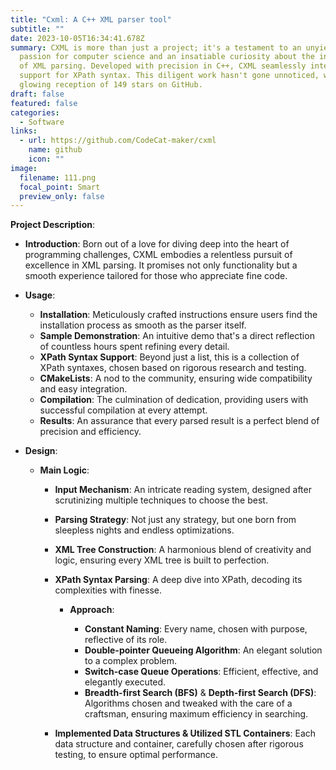 ```yaml
---
title: "Cxml: A C++ XML parser tool"
subtitle: ""
date: 2023-10-05T16:34:41.678Z
summary: CXML is more than just a project; it's a testament to an unyielding
  passion for computer science and an insatiable curiosity about the intricacies
  of XML parsing. Developed with precision in C++, CXML seamlessly integrates
  support for XPath syntax. This diligent work hasn't gone unnoticed, with a
  glowing reception of 149 stars on GitHub.
draft: false
featured: false
categories:
  - Software
links:
  - url: https://github.com/CodeCat-maker/cxml
    name: github
    icon: ""
image:
  filename: 111.png
  focal_point: Smart
  preview_only: false
---
```


**Project Description**:

- **Introduction**: Born out of a love for diving deep into the heart of programming challenges, CXML embodies a relentless pursuit of excellence in XML parsing. It promises not only functionality but a smooth experience tailored for those who appreciate fine code.
- **Usage**:

  - **Installation**: Meticulously crafted instructions ensure users find the installation process as smooth as the parser itself.
  - **Sample Demonstration**: An intuitive demo that's a direct reflection of countless hours spent refining every detail.
  - **XPath Syntax Support**: Beyond just a list, this is a collection of XPath syntaxes, chosen based on rigorous research and testing.
  - **CMakeLists**: A nod to the community, ensuring wide compatibility and easy integration.
  - **Compilation**: The culmination of dedication, providing users with successful compilation at every attempt.
  - **Results**: An assurance that every parsed result is a perfect blend of precision and efficiency.

- **Design**:

  - **Main Logic**:

    - **Input Mechanism**: An intricate reading system, designed after scrutinizing multiple techniques to choose the best.
    - **Parsing Strategy**: Not just any strategy, but one born from sleepless nights and endless optimizations.
    - **XML Tree Construction**: A harmonious blend of creativity and logic, ensuring every XML tree is built to perfection.
    - **XPath Syntax Parsing**: A deep dive into XPath, decoding its complexities with finesse.

      - **Approach**:

        - **Constant Naming**: Every name, chosen with purpose, reflective of its role.
        - **Double-pointer Queueing Algorithm**: An elegant solution to a complex problem.
        - **Switch-case Queue Operations**: Efficient, effective, and elegantly executed.
        - **Breadth-first Search (BFS)** & **Depth-first Search (DFS)**: Algorithms chosen and tweaked with the care of a craftsman, ensuring maximum efficiency in searching.

    - **Implemented Data Structures & Utilized STL Containers**: Each data structure and container, carefully chosen after rigorous testing, to ensure optimal performance.
